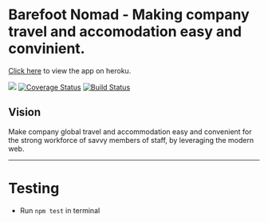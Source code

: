 Barefoot Nomad - Making company travel and accomodation easy and convinient.
=======

[Click here](https://barefoot-nomad.herokuapp.com/) to view the app on heroku.

[![](https://img.shields.io/badge/reviewed%20by-Hound%20CI-bluevoilet)](https://houndci.com/repos) [![Coverage Status](https://coveralls.io/repos/github/andela/colossus-backend/badge.svg?branch=develop)](https://coveralls.io/github/andela/colossus-backend?branch=develop) [![Build Status](https://travis-ci.com/andela/colossus-backend.svg?branch=develop)](https://travis-ci.com/andela/colossus-backend)

## Vision
Make company global travel and accommodation easy and convenient for the strong workforce of savvy members of staff, by leveraging the modern web.

---

# Testing

- Run `npm test` in terminal